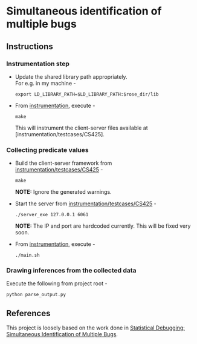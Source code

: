 # Simultaneous identification of multiple bugs

## Instructions
### Instrumentation step
- Update the shared library path appropriately.  
  For e.g. in my machine -
  ```
  export LD_LIBRARY_PATH=$LD_LIBRARY_PATH:$rose_dir/lib
  ```

- From [instrumentation](instrumentation), execute -
  ```
  make
  ```
  This will instrument the client-server files available at [instrumentation/testcases/CS425].

### Collecting predicate values
- Build the client-server framework from [instrumentation/testcases/CS425](instrumentation/testcases/CS425) -
  ```
  make
  ```
  **NOTE:** Ignore the generated warnings.

- Start the server from [instrumentation/testcases/CS425](instrumentation/testcases/CS425) -
  ```
  ./server_exe 127.0.0.1 6061
  ```
  **NOTE:** The IP and port are hardcoded currently. This will be fixed very soon.

- From [instrumentation](instrumentation), execute -
  ```
  ./main.sh
  ```

### Drawing inferences from the collected data
Execute the following from project root -
```
python parse_output.py
```

## References
This project is loosely based on the work done in [Statistical Debugging: Simultaneous Identification of Multiple Bugs](http://citeseerx.ist.psu.edu/viewdoc/download?doi=10.1.1.61.4631&rep=rep1&type=pdf).

